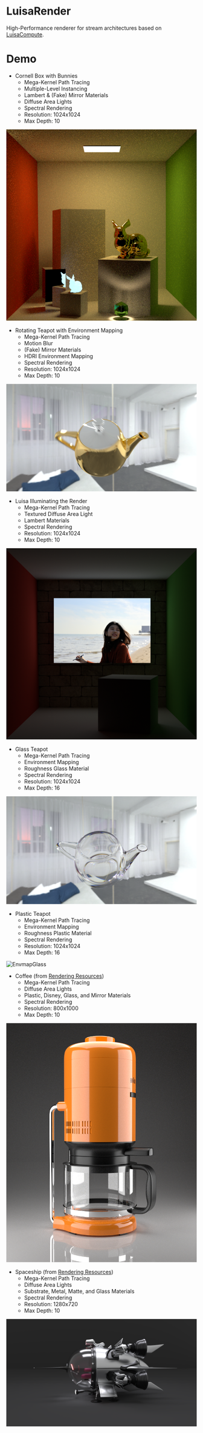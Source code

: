 # LuisaRender

High-Performance renderer for stream architectures based
on [LuisaCompute](https://github.com/Mike-Leo-Smith/LuisaCompute).

# Demo

- Cornell Box with Bunnies
    - Mega-Kernel Path Tracing
    - Multiple-Level Instancing
    - Lambert & (Fake) Mirror Materials
    - Diffuse Area Lights
    - Spectral Rendering
    - Resolution: 1024x1024
    - Max Depth: 10

![CornellBoxBunny](data/renders/cbox-bunnies.png)

- Rotating Teapot with Environment Mapping
    - Mega-Kernel Path Tracing
    - Motion Blur
    - (Fake) Mirror Materials
    - HDRI Environment Mapping
    - Spectral Rendering
    - Resolution: 1024x1024
    - Max Depth: 10

![EnvironmentMapping](data/renders/envmap.png)

- Luisa Illuminating the Render
    - Mega-Kernel Path Tracing
    - Textured Diffuse Area Light
    - Lambert Materials
    - Spectral Rendering
    - Resolution: 1024x1024
    - Max Depth: 10

![CornellBoxLuisa](data/renders/cbox-image-light.png)

- Glass Teapot
    - Mega-Kernel Path Tracing
    - Environment Mapping
    - Roughness Glass Material
    - Spectral Rendering
    - Resolution: 1024x1024
    - Max Depth: 16

![EnvmapGlass](data/renders/envmap-glass.png)

- Plastic Teapot
    - Mega-Kernel Path Tracing
    - Environment Mapping
    - Roughness Plastic Material
    - Spectral Rendering
    - Resolution: 1024x1024
    - Max Depth: 16

![EnvmapGlass](data/renders/envmap-plastic.png)

- Coffee (from [Rendering Resources](https://benedikt-bitterli.me/resources/))
  - Mega-Kernel Path Tracing
  - Diffuse Area Lights
  - Plastic, Disney, Glass, and Mirror Materials
  - Spectral Rendering
  - Resolution: 800x1000
  - Max Depth: 10

![Coffee](data/scenes/coffee/color.png)

- Spaceship (from [Rendering Resources](https://benedikt-bitterli.me/resources/))
  - Mega-Kernel Path Tracing
  - Diffuse Area Lights
  - Substrate, Metal, Matte, and Glass Materials
  - Spectral Rendering
  - Resolution: 1280x720
  - Max Depth: 10

![Spaceship](data/scenes/spaceship/color-denoised.png)